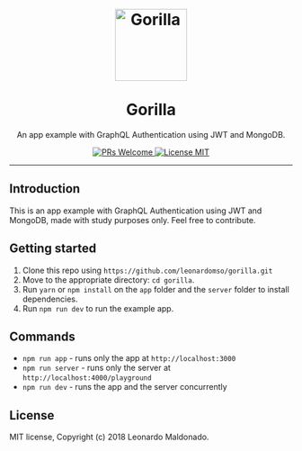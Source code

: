<h1 align="center">
<br>
  <a href="https://github.com/leonardomso/gorilla"><img src="https://i.imgur.com/ApVrXoT.png" alt="Gorilla" width="128"></a>
<br>
<br>
Gorilla
</h1>

<p align="center">An app example with GraphQL Authentication using JWT and MongoDB.</p>

<p align="center">
  <a href="http://makeapullrequest.com">
    <img src="https://img.shields.io/badge/PRs-welcome-brightgreen.svg?style=flat-square" alt="PRs Welcome">
  </a>
  <a href="https://opensource.org/licenses/MIT">
    <img src="https://img.shields.io/badge/license-MIT-blue.svg?style=flat-square" alt="License MIT">
  </a>
</p>

<hr />

## Introduction

This is an app example with GraphQL Authentication using JWT and MongoDB, made with study purposes only. Feel free to contribute.

## Getting started

1. Clone this repo using `https://github.com/leonardomso/gorilla.git`
2. Move to the appropriate directory: `cd gorilla`.<br />
3. Run `yarn` or `npm install` on the `app` folder and the `server` folder to install dependencies.<br />
4. Run `npm run dev` to run the example app.

## Commands

- `npm run app` - runs only the app at `http://localhost:3000`
- `npm run server` - runs only the server at `http://localhost:4000/playground`
- `npm run dev` - runs the app and the server concurrently

## License

MIT license, Copyright (c) 2018 Leonardo Maldonado.
